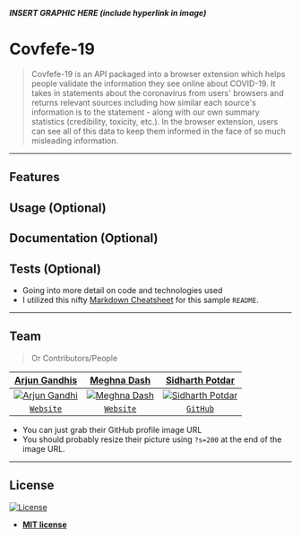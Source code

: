 <!-- [![FVCproductions](https://avatars1.githubusercontent.com/u/4284691?v=3&s=200)](http://fvcproductions.com) -->

***INSERT GRAPHIC HERE (include hyperlink in image)***

# Covfefe-19

> Covfefe-19 is an API packaged into a browser extension which helps people validate the information they see online about COVID-19. It takes in statements about the coronavirus from users' browsers and returns relevant sources including how similar each source's information is to the statement - along with our own summary statistics (credibility, toxicity, etc.). In the browser extension, users can see all of this data to keep them informed in the face of so much misleading information.

---

## Features
## Usage (Optional)
## Documentation (Optional)
## Tests (Optional)

- Going into more detail on code and technologies used
- I utilized this nifty <a href="https://github.com/adam-p/markdown-here/wiki/Markdown-Cheatsheet" target="_blank">Markdown Cheatsheet</a> for this sample `README`.

---


## Team

> Or Contributors/People

| <a href="https://www.arjungandhi.com" target="_blank">**Arjun Gandhis**</a> | <a href="https://meghnadash.design" target="_blank">**Meghna Dash**</a> | <a href="https://github.com/sidharth-potdar" target="_blank">**Sidharth Potdar**</a> |
| :---: |:---:| :---:|
| [![Arjun Gandhi](https://avatars1.githubusercontent.com/u/33171158?v=3&s=200)](http://www.arjungandhi.com)    | [![Meghna Dash](https://avatars1.githubusercontent.com/u/44626500?v=3&s=200)](http://meghnadash.desigh) | [![Sidharth Potdar](https://avatars1.githubusercontent.com/u/32080078?v=3&s=200)](https://github.com/sidharth-potdar)  |
| <a href="https://www.arjungandhi.com" target="_blank">`Website`</a> | <a href="https://meghnadash.design" target="_blank">`Website`</a> | <a href="https://github.com/sidharth-potdar" target="_blank">`GitHub`</a> |

- You can just grab their GitHub profile image URL
- You should probably resize their picture using `?s=200` at the end of the image URL.
---

## License

[![License](http://img.shields.io/:license-mit-blue.svg?style=flat-square)](http://badges.mit-license.org)

- **[MIT license](http://opensource.org/licenses/mit-license.php)**
